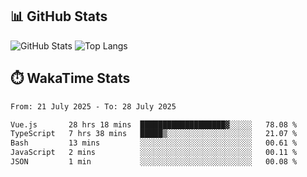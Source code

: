 ## 📊 GitHub Stats
![GitHub Stats](https://github-readme-stats.vercel.app/api?username=fe-brweb&show_icons=true&theme=shades-of-purple)
![Top Langs](https://github-readme-stats.vercel.app/api/top-langs/?username=fe-brweb&layout=compact&theme=shades-of-purple)

## ⏱️ WakaTime Stats
<!--START_SECTION:waka-->

```txt
From: 21 July 2025 - To: 28 July 2025

Vue.js       28 hrs 18 mins  ███████████████████▓░░░░░   78.08 %
TypeScript   7 hrs 38 mins   █████▒░░░░░░░░░░░░░░░░░░░   21.07 %
Bash         13 mins         ░░░░░░░░░░░░░░░░░░░░░░░░░   00.61 %
JavaScript   2 mins          ░░░░░░░░░░░░░░░░░░░░░░░░░   00.11 %
JSON         1 min           ░░░░░░░░░░░░░░░░░░░░░░░░░   00.08 %
```

<!--END_SECTION:waka-->
